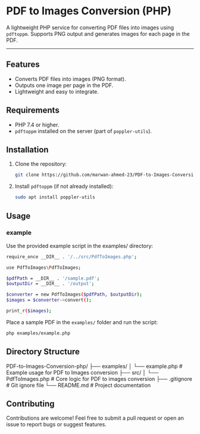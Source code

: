 # PDF to Images Conversion (PHP)

A lightweight PHP service for converting PDF files into images using `pdftoppm`. Supports PNG output and generates images for each page in the PDF.

---

## Features
- Converts PDF files into images (PNG format).
- Outputs one image per page in the PDF.
- Lightweight and easy to integrate.

## Requirements
- PHP 7.4 or higher.
- `pdftoppm` installed on the server (part of `poppler-utils`).

## Installation
1. Clone the repository:
    ```bash
    git clone https://github.com/marwan-ahmed-23/PDF-to-Images-Conversion-php.git
    ```
2. Install `pdftoppm` (if not already installed):
    ```bash
    sudo apt install poppler-utils
    ```

## Usage

### example
Use the provided example script in the examples/ directory:
```bash
require_once __DIR__ . '/../src/PdfToImages.php';

use PdfToImages\PdfToImages;

$pdfPath = __DIR__ . '/sample.pdf';
$outputDir = __DIR__ . '/output';

$converter = new PdfToImages($pdfPath, $outputDir);
$images = $converter->convert();

print_r($images);
```

Place a sample PDF in the `examples/` folder and run the script:
```bash
php examples/example.php
```

## Directory Structure

PDF-to-Images-Conversion-php/
├── examples/
│   └── example.php        # Example usage for PDF to Images conversion
├── src/
│   └── PdfToImages.php    # Core logic for PDF to images conversion
├── .gitignore             # Git ignore file
└── README.md              # Project documentation


## Contributing

Contributions are welcome! Feel free to submit a pull request or open an issue to report bugs or suggest features.

